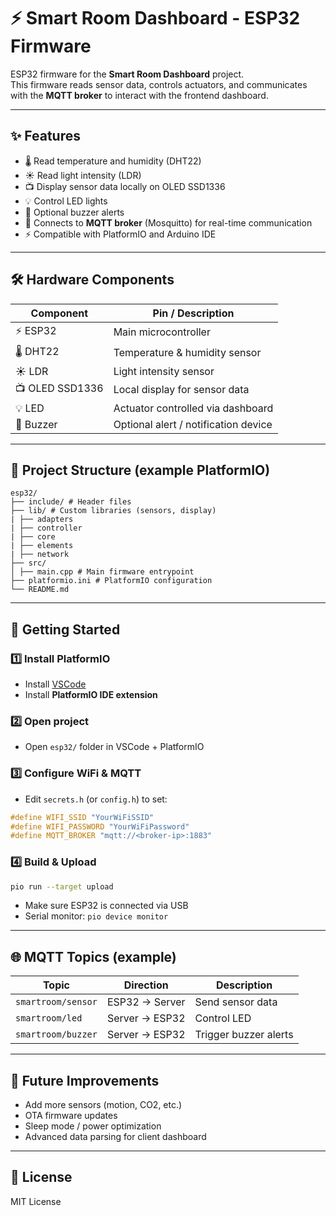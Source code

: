 # ⚡ Smart Room Dashboard - ESP32 Firmware

ESP32 firmware for the **Smart Room Dashboard** project.  
This firmware reads sensor data, controls actuators, and communicates with the **MQTT broker** to interact with the frontend dashboard.

---

## ✨ Features

- 🌡️ Read temperature and humidity (DHT22)  
- ☀️ Read light intensity (LDR)  
- 📺 Display sensor data locally on OLED SSD1336  
- 💡 Control LED lights  
- 🔔 Optional buzzer alerts  
- 🔌 Connects to **MQTT broker** (Mosquitto) for real-time communication  
- ⚡ Compatible with PlatformIO and Arduino IDE  

---

## 🛠️ Hardware Components

| Component          | Pin / Description                       |
|--------------------|-----------------------------------------|
| ⚡ ESP32            | Main microcontroller                     |
| 🌡️ DHT22           | Temperature & humidity sensor           |
| ☀️ LDR             | Light intensity sensor                  |
| 📺 OLED SSD1336    | Local display for sensor data           |
| 💡 LED             | Actuator controlled via dashboard       |
| 🔔 Buzzer          | Optional alert / notification device    |

---

## 📂 Project Structure (example PlatformIO)
```
esp32/
├── include/ # Header files
├── lib/ # Custom libraries (sensors, display)
| ├── adapters
| ├── controller 
| ├── core
| ├── elements
| ├── network
├── src/
│ ├── main.cpp # Main firmware entrypoint
├── platformio.ini # PlatformIO configuration
└── README.md
```

--- 


## 🚀 Getting Started

### 1️⃣ Install PlatformIO
- Install [VSCode](https://code.visualstudio.com/)  
- Install **PlatformIO IDE extension**

### 2️⃣ Open project
- Open `esp32/` folder in VSCode + PlatformIO

### 3️⃣ Configure WiFi & MQTT
- Edit `secrets.h` (or `config.h`) to set:
```cpp
#define WIFI_SSID "YourWiFiSSID"
#define WIFI_PASSWORD "YourWiFiPassword"
#define MQTT_BROKER "mqtt://<broker-ip>:1883"
```

### 4️⃣ Build & Upload
```bash
pio run --target upload
```
- Make sure ESP32 is connected via USB
- Serial monitor: `pio device monitor`

---

## 🌐 MQTT Topics (example)

| Topic              | Direction      | Description           |
| ------------------ | -------------- | --------------------- |
| `smartroom/sensor` | ESP32 → Server | Send sensor data      |
| `smartroom/led`    | Server → ESP32 | Control LED           |
| `smartroom/buzzer` | Server → ESP32 | Trigger buzzer alerts |

---

## 🔮 Future Improvements

- Add more sensors (motion, CO2, etc.)
- OTA firmware updates
- Sleep mode / power optimization
- Advanced data parsing for client dashboard

---

## 📜 License

MIT License